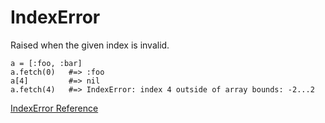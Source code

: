 # IndexError

Raised when the given index is invalid.

    a = [:foo, :bar]
    a.fetch(0)   #=> :foo
    a[4]         #=> nil
    a.fetch(4)   #=> IndexError: index 4 outside of array bounds: -2...2

[IndexError Reference](https://ruby-doc.org/core-2.5.0/IndexError.html)
